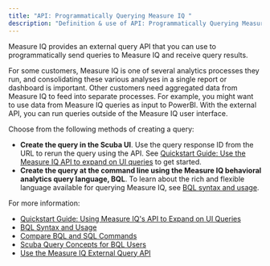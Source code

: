 ```yaml
---
title: "API: Programmatically Querying Measure IQ "
description: "Definition & use of API: Programmatically Querying Measure IQ "
---
```


Measure IQ provides an external query API that you can use to programmatically send queries to Measure IQ and receive query results.

For some customers, Measure IQ is one of several analytics processes they run, and consolidating these various analyses in a single report or dashboard is important. Other customers need aggregated data from Measure IQ to feed into separate processes. For example, you might want to use data from Measure IQ queries as input to PowerBI. With the external API, you can run queries outside of the Measure IQ user interface.

Choose from the following methods of creating a query:

- **Create the query in the Scuba UI**. Use the query response ID from the URL to rerun the query using the API. See [Quickstart Guide: Use the Measure IQ API to expand on UI queries](api-programmatically-querying-scuba/quickstart-guide-using-scubas-api-to-expand-on-ui-queries) to get started.
- **Create the query at the command line using the Measure IQ behavioral analytics query language, BQL**. To learn about the rich and flexible language available for querying Measure IQ, see [BQL syntax and usage](./api-programmatically-querying-scuba/bql-syntax-and-usage).

For more information:

- [Quickstart Guide: Using Measure IQ's API to Expand on UI Queries ](api-programmatically-querying-scuba/quickstart-guide-using-scubas-api-to-expand-on-ui-queries)
- [BQL Syntax and Usage](./api-programmatically-querying-scuba/bql-syntax-and-usage)
- [Compare BQL and SQL Commands](./api-programmatically-querying-scuba/compare-bql-and-sql-commands)
- [Scuba Query Concepts for BQL Users](./api-programmatically-querying-scuba/measure-iq-query-concepts-for-bql-users)
- [Use the Measure IQ External Query API](api-programmatically-querying-scuba/use-the-scuba-external-query-api)
